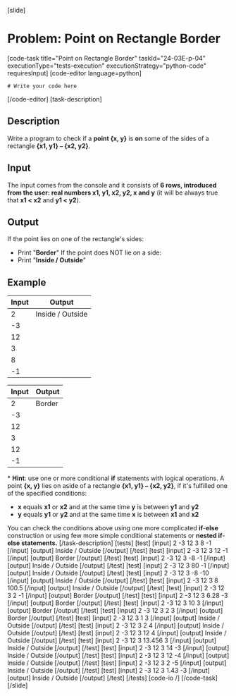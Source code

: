 [slide]
# Problem: Point on Rectangle Border
[code-task title="Point on Rectangle Border" taskId="24-03E-p-04" executionType="tests-execution" executionStrategy="python-code" requiresInput]
[code-editor language=python]
```
# Write your code here
```
[/code-editor]
[task-description]
## Description

Write a program to check if a **point {x, y}** is **on** some of the sides of a rectangle **{x1, y1} – {x2, y2}**.  

## Input
The input comes from the console and it consists of **6 rows, introduced from the user: real numbers x1, y1, x2, y2, x and y** (it will be always true that **x1 < x2** and **y1 < y2**).

## Output
If the point lies on one of the rectangle's sides:
- Print "**Border**"
If the point does NOT lie on a side:
- Print "**Inside / Outside**"

## Example
| **Input** | **Output** 
| --- | --- |
| 2 | Inside / Outside |
| -3 | |
| 12 | |
| 3 | |
| 8 | |
| -1 | | 

| **Input** | **Output** | 
|  --- | --- |
| 2| Border|
| -3| |
| 12| |
| 3| |
| 12| |
| -1| |

\* **Hint**: use one or more conditional **if** statements with logical operations. A point **{x, y}** lies on aside of a rectangle **{x1, y1} – {x2, y2}**, if it's fulfilled one of the specified conditions:
- **x** equals **x1** or **x2** and at the same time **y** is between **y1** and **y2**
- **y** equals **y1** or **y2** and at the same time **x** is between **x1** and **x2**

You can check the conditions above using one more complicated **if**-**else** construction or using few more simple conditional statements or **nested if**-**else statements.**
[/task-description]
[tests]
[test]
[input]
2
-3
12
3
8
-1
[/input]
[output]
Inside / Outside
[/output]
[/test]
[test]
[input]
2
-3
12
3
12
-1
[/input]
[output]
Border
[/output]
[/test]
[test]
[input]
2
-3
12
3
-8
-1
[/input]
[output]
Inside / Outside
[/output]
[/test]
[test]
[input]
2
-3
12
3
80
-1
[/input]
[output]
Inside / Outside
[/output]
[/test]
[test]
[input]
2
-3
12
3
-8
-10
[/input]
[output]
Inside / Outside
[/output]
[/test]
[test]
[input]
2
-3
12
3
8
100.5
[/input]
[output]
Inside / Outside
[/output]
[/test]
[test]
[input]
2
-3
12
3
2
-1
[/input]
[output]
Border
[/output]
[/test]
[test]
[input]
2
-3
12
3
6.28
-3
[/input]
[output]
Border
[/output]
[/test]
[test]
[input]
2
-3
12
3
10
3
[/input]
[output]
Border
[/output]
[/test]
[test]
[input]
2
-3
12
3
2
3
[/input]
[output]
Border
[/output]
[/test]
[test]
[input]
2
-3
12
3
1
3
[/input]
[output]
Inside / Outside
[/output]
[/test]
[test]
[input]
2
-3
12
3
2
4
[/input]
[output]
Inside / Outside
[/output]
[/test]
[test]
[input]
2
-3
12
3
12
4
[/input]
[output]
Inside / Outside
[/output]
[/test]
[test]
[input]
2
-3
12
3
13.456
3
[/input]
[output]
Inside / Outside
[/output]
[/test]
[test]
[input]
2
-3
12
3
14
-3
[/input]
[output]
Inside / Outside
[/output]
[/test]
[test]
[input]
2
-3
12
3
12
-4
[/input]
[output]
Inside / Outside
[/output]
[/test]
[test]
[input]
2
-3
12
3
2
-5
[/input]
[output]
Inside / Outside
[/output]
[/test]
[test]
[input]
2
-3
12
3
1.43
-3
[/input]
[output]
Inside / Outside
[/output]
[/test]
[/tests]
[code-io /]
[/code-task]
[/slide]
